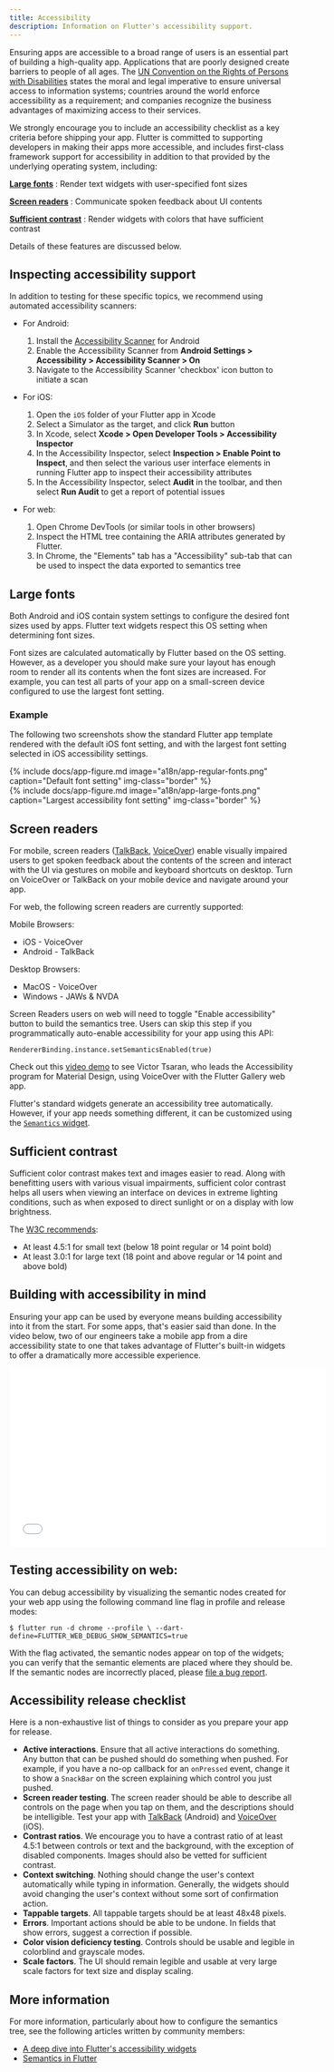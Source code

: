 ```yaml
---
title: Accessibility
description: Information on Flutter's accessibility support.
---
```


Ensuring apps are accessible to a broad range of users is an essential
part of building a high-quality app. Applications that are poorly
designed create barriers to people of all ages. The [UN Convention on
the Rights of Persons with Disabilities][CRPD] states the moral and legal
imperative to ensure universal access to information systems; countries
around the world enforce accessibility as a requirement; and companies
recognize the business advantages of maximizing access to their services.

We strongly encourage you to include an accessibility checklist 
as a key criteria before shipping your app. Flutter is committed to
supporting developers in making their apps more accessible, and includes
first-class framework support for accessibility in addition to that
provided by the underlying operating system, including:

[**Large fonts**][]
: Render text widgets with user-specified font sizes

[**Screen readers**][]
: Communicate spoken feedback about UI contents

[**Sufficient contrast**][]
: Render widgets with colors that have sufficient contrast

Details of these features are discussed below.

## Inspecting accessibility support

In addition to testing for these specific topics,
we recommend using automated accessibility scanners:

  * For Android:
    1. Install the [Accessibility Scanner][] for Android
    1. Enable the Accessibility Scanner from
       **Android Settings > Accessibility >
       Accessibility Scanner > On**
    1. Navigate to the Accessibility Scanner 'checkbox'
       icon button to initiate a scan

  * For iOS:
    1. Open the `iOS` folder of your Flutter app in Xcode
    1. Select a Simulator as the target, and click **Run** button
    1. In Xcode, select
       **Xcode > Open Developer Tools > Accessibility Inspector**
    1. In the Accessibility Inspector,
       select **Inspection > Enable Point to Inspect**,
       and then select the various user interface elements in running
       Flutter app to inspect their accessibility attributes
    1. In the Accessibility Inspector,
       select **Audit** in the toolbar, and then
       select **Run Audit** to get a report of potential issues
 
  * For web:
    1. Open Chrome DevTools (or similar tools in other browsers)
    2. Inspect the HTML tree containing the ARIA attributes generated by Flutter.
    3. In Chrome, the "Elements" tab has a "Accessibility" sub-tab 
       that can be used to inspect the data exported to semantics tree

## Large fonts

Both Android and iOS contain system settings to configure the desired font
sizes used by apps. Flutter text widgets respect this OS setting when
determining font sizes.

Font sizes are calculated automatically by Flutter based on the OS setting.
However, as a developer you should make sure your layout has enough room to
render all its contents when the font sizes are increased.
For example, you can test all parts of your app on a small-screen
device configured to use the largest font setting.

### Example

The following two screenshots show the standard Flutter app
template rendered with the default iOS font setting,
and with the largest font setting selected in iOS accessibility settings.

<div class="row">
  <div class="col-md-6">
    {% include docs/app-figure.md image="a18n/app-regular-fonts.png" caption="Default font setting" img-class="border" %}
  </div>
  <div class="col-md-6">
    {% include docs/app-figure.md image="a18n/app-large-fonts.png" caption="Largest accessibility font setting" img-class="border" %}
  </div>
</div>

## Screen readers

For mobile, screen readers ([TalkBack][], [VoiceOver][]) enable visually
impaired users to get spoken feedback about the contents of the screen 
and interact with the UI via gestures on mobile and keyboard shortcuts on desktop. 
Turn on VoiceOver or TalkBack on your mobile device and navigate around your app. 

For web, the following screen readers are currently supported:

Mobile Browsers:
* iOS - VoiceOver
* Android - TalkBack

Desktop Browsers:
* MacOS - VoiceOver
* Windows - JAWs & NVDA

Screen Readers users on web will need to toggle 
"Enable accessibility" button to build the semantics tree.
Users can skip this step if you programmatically auto-enable 
accessibility for your app using this API: 

`RendererBinding.instance.setSemanticsEnabled(true)`

Check out this [video demo][] to see 
Victor Tsaran, who leads the Accessibility program for Material Design, 
using VoiceOver with the Flutter Gallery web app.

Flutter's standard widgets generate an accessibility tree automatically. 
However, if your app needs something different, it can be customized 
using the [`Semantics` widget][].

## Sufficient contrast

Sufficient color contrast makes text and images easier to read.
Along with benefitting users with various visual impairments,
sufficient color contrast helps all users when viewing an interface
on devices in extreme lighting conditions,
such as when exposed to direct sunlight or on a display with low
brightness.

The [W3C recommends][]:

* At least 4.5:1 for small text (below 18 point regular or 14 point bold)
* At least 3.0:1 for large text (18 point and above regular or 14 point and
  above bold)

## Building with accessibility in mind

Ensuring your app can be used by everyone means building accessibility
into it from the start. For some apps, that's easier said than done.
In the video below, two of our engineers take a mobile app from a dire
accessibility state to one that takes advantage of Flutter's built-in
widgets to offer a dramatically more accessible experience.

<iframe width="560" height="315" src="{{site.youtube-site}}/embed/bWbBgbmAdQs" frameborder="0" allow="accelerometer; autoplay; encrypted-media; gyroscope; picture-in-picture" allowfullscreen></iframe>

## Testing accessibility on web:

You can debug accessibility by visualizing the semantic nodes created for your web app
using the following command line flag in profile and release modes:

`$ flutter run -d chrome --profile \
 --dart-define=FLUTTER_WEB_DEBUG_SHOW_SEMANTICS=true`
 
With the flag activated, the semantic nodes appear on top of the widgets;
you can verify that the semantic elements are placed where they should be.
If the semantic nodes are incorrectly placed, please [file a bug report][]. 


## Accessibility release checklist

Here is a non-exhaustive list of things to consider as you prepare your
app for release.

- **Active interactions**. Ensure that all active interactions do
something. Any button that can
be pushed should do something when pushed. For example, if you have a
no-op callback for an `onPressed` event, change it to show a `SnackBar`
on the screen explaining which control you just pushed.
- **Screen reader testing**. The screen reader should be able to
describe all controls on the page when you tap on them, and the
descriptions should be intelligible. Test your app with [TalkBack][]
(Android) and [VoiceOver][] (iOS).
- **Contrast ratios**. We encourage you to have a contrast ratio of at
least 4.5:1 between controls or text and the background, with the
exception of disabled components. Images should also be vetted for
sufficient contrast. 
- **Context switching**. Nothing should change the user's context
automatically while typing in information. Generally, the widgets
should avoid changing the user's context without some sort of
confirmation action.
- **Tappable targets**. All tappable targets should be at least 48x48
pixels.
- **Errors**. Important actions should be able to be undone. In fields
that show errors, suggest a correction if possible.
- **Color vision deficiency testing**. Controls should be usable and
legible in colorblind and grayscale modes.
- **Scale factors**. The UI should remain legible and usable at very
large scale factors for text size and display scaling.


## More information

For more information, particularly about how to configure
the semantics tree,
see the following articles written by community members:

* [A deep dive into Flutter's accessibility widgets][]
* [Semantics in Flutter][]

[CRPD]: https://www.un.org/development/desa/disabilities/convention-on-the-rights-of-persons-with-disabilities/article-9-accessibility.html
[A deep dive into Flutter's accessibility widgets]: {{site.medium}}/flutter-community/a-deep-dive-into-flutters-accessibility-widgets-eb0ef9455bc
[Accessibility Scanner]: https://play.google.com/store/apps/details?id=com.google.android.apps.accessibility.auditor&hl=en
[**Large fonts**]: #large-fonts
[**Screen readers**]: #screen-readers
[Semantics in Flutter]: https://www.didierboelens.com/2018/07/semantics/
[`Semantics` widget]: {{site.api}}/flutter/widgets/Semantics-class.html
[**Sufficient contrast**]: #sufficient-contrast
[TalkBack]: https://support.google.com/accessibility/android/answer/6283677?hl=en
[W3C recommends]: https://www.w3.org/TR/UNDERSTANDING-WCAG20/visual-audio-contrast-contrast.html
[VoiceOver]: https://www.apple.com/lae/accessibility/iphone/vision/
[video demo]: {{site.youtube-site}}/watch?v=A6Sx0lBP8PI
[file a bug report]: https://goo.gle/flutter_web_issue

